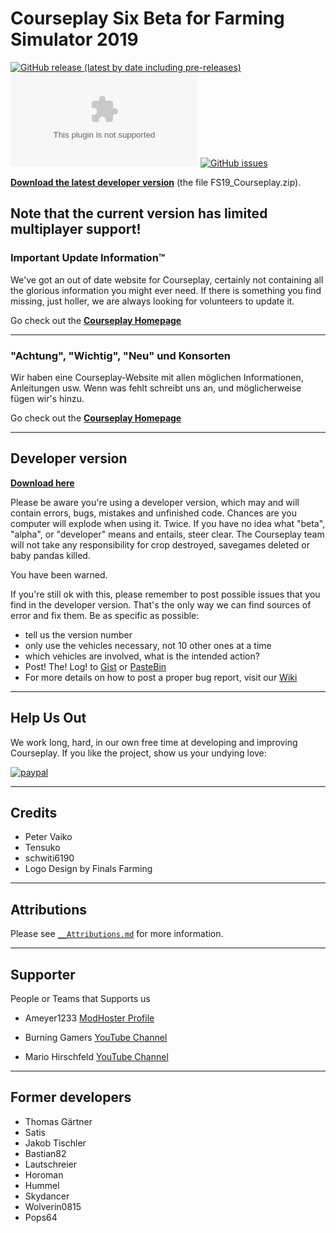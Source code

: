 # Courseplay Six Beta for Farming Simulator 2019
[![GitHub release (latest by date including pre-releases)](https://img.shields.io/github/v/release/courseplay/Courseplay?include_prereleases&style=flat-square)](https://github.com/Courseplay/courseplay/releases/latest) [![GitHub Pre-Releases (by Asset)](https://img.shields.io/github/downloads-pre/Courseplay/courseplay/latest/FS19_Courseplay.zip?style=flat-square)](https://github.com/Courseplay/courseplay/releases/latest/download/FS19_Courseplay.zip) [![GitHub issues](https://img.shields.io/github/issues/Courseplay/courseplay?style=flat-square)](https://github.com/Courseplay/courseplay/issues)

 **[Download the latest developer version](https://github.com/Courseplay/courseplay/releases/latest)** (the file FS19_Courseplay.zip).

## Note that the current version has limited multiplayer support!

### Important Update Information™
We've got an out of date website for Courseplay, certainly not containing all the glorious information you might ever need. If there is something you find missing, just holler, we are always looking for volunteers to update it.

Go check out the **[Courseplay Homepage][CP Website Link]**

----
### "Achtung", "Wichtig", "Neu" und Konsorten
Wir haben eine Courseplay-Website mit allen möglichen Informationen, Anleitungen usw. Wenn was fehlt schreibt uns an, und möglicherweise fügen wir's hinzu.

Go check out the **[Courseplay Homepage][CP Website Link]**

[CP Website Link]: http://courseplay.github.com/courseplay/
___

## Developer version 

**[Download here](https://github.com/Courseplay/courseplay/releases/latest)**

Please be aware you're using a developer version, which may and will contain errors, bugs, mistakes and unfinished code. Chances are you computer will explode when using it. Twice. If you have no idea what "beta", "alpha", or "developer" means and entails, steer clear. The Courseplay team will not take any responsibility for crop destroyed, savegames deleted or baby pandas killed. 

You have been warned.

If you're still ok with this, please remember to post possible issues that you find in the developer version. That's the only way we can find sources of error and fix them. 
Be as specific as possible:

* tell us the version number
* only use the vehicles necessary, not 10 other ones at a time
* which vehicles are involved, what is the intended action?
* Post! The! Log! to [Gist](https://gist.github.com/) or [PasteBin](http://pastebin.com/)
* For more details on how to post a proper bug report, visit our [Wiki](https://github.com/Courseplay/courseplay/wiki)

___
## Help Us Out

We work long, hard, in our own free time at developing and improving Courseplay. If you like the project, show us your undying love:

[![paypal](https://www.paypalobjects.com/en_US/i/btn/btn_donateCC_LG.gif)](https://www.paypal.com/cgi-bin/webscr?cmd=_donations&business=7PDM2P6HQ5D56&item_name=Promote+the+development+of+Courseplay&currency_code=EUR&source=url)

___

## Credits  
* Peter Vaiko
* Tensuko
* schwiti6190
* Logo Design by Finals Farming
___

## Attributions
Please see [`__Attributions.md`](https://github.com/Courseplay/courseplay/blob/master/__Attributions.md) for more information.
___

## Supporter

People or Teams that Supports us

* Ameyer1233 [ModHoster Profile](https://www.modhoster.de/community/user/meyer123) 

* Burning Gamers [YouTube Channel](https://www.youtube.com/c/BurningGamersde/featured)

* Mario Hirschfeld [YouTube Channel](https://www.youtube.com/c/MarioHirschfeld/featured)
___

## Former developers
* Thomas Gärtner
* Satis
* Jakob Tischler  
* Bastian82
* Lautschreier
* Horoman
* Hummel
* Skydancer
* Wolverin0815
* Pops64
